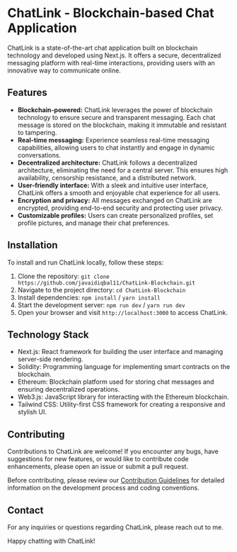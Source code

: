 # ChatLink - Blockchain-based Chat Application

ChatLink is a state-of-the-art chat application built on blockchain technology and developed using Next.js. It offers a secure, decentralized messaging platform with real-time interactions, providing users with an innovative way to communicate online.

## Features

- **Blockchain-powered:** ChatLink leverages the power of blockchain technology to ensure secure and transparent messaging. Each chat message is stored on the blockchain, making it immutable and resistant to tampering.
- **Real-time messaging:** Experience seamless real-time messaging capabilities, allowing users to chat instantly and engage in dynamic conversations.
- **Decentralized architecture:** ChatLink follows a decentralized architecture, eliminating the need for a central server. This ensures high availability, censorship resistance, and a distributed network.
- **User-friendly interface:** With a sleek and intuitive user interface, ChatLink offers a smooth and enjoyable chat experience for all users.
- **Encryption and privacy:** All messages exchanged on ChatLink are encrypted, providing end-to-end security and protecting user privacy.
- **Customizable profiles:** Users can create personalized profiles, set profile pictures, and manage their chat preferences.

## Installation

To install and run ChatLink locally, follow these steps:

1. Clone the repository: `git clone https://github.com/javaidiqbal11/ChatLink-Blockchain.git`
2. Navigate to the project directory: `cd ChatLink-Blockchain`
3. Install dependencies: `npm install` / `yarn install`
4. Start the development server: `npm run dev` / `yarn run dev`
5. Open your browser and visit `http://localhost:3000` to access ChatLink.

## Technology Stack

- Next.js: React framework for building the user interface and managing server-side rendering.
- Solidity: Programming language for implementing smart contracts on the blockchain.
- Ethereum: Blockchain platform used for storing chat messages and ensuring decentralized operations.
- Web3.js: JavaScript library for interacting with the Ethereum blockchain.
- Tailwind CSS: Utility-first CSS framework for creating a responsive and stylish UI.

## Contributing

Contributions to ChatLink are welcome! If you encounter any bugs, have suggestions for new features, or would like to contribute code enhancements, please open an issue or submit a pull request.

Before contributing, please review our [Contribution Guidelines](CONTRIBUTING.md) for detailed information on the development process and coding conventions.

## Contact

For any inquiries or questions regarding ChatLink, please reach out to me.

Happy chatting with ChatLink!
